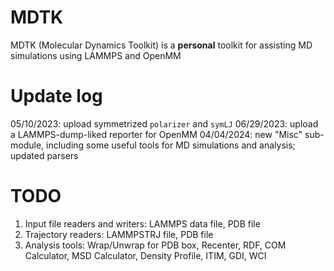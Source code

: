 # MDTK
MDTK (Molecular Dynamics Toolkit) is a **personal** toolkit for assisting MD simulations using LAMMPS and OpenMM

# Update log
05/10/2023: upload symmetrized `polarizer` and `symLJ`
06/29/2023: upload a LAMMPS-dump-liked reporter for OpenMM
04/04/2024: new "Misc" sub-module, including some useful tools for MD simulations and analysis; updated parsers 

# TODO
1. Input file readers and writers: LAMMPS data file, PDB file
2. Trajectory readers: LAMMPSTRJ file, PDB file
3. Analysis tools: Wrap/Unwrap for PDB box, Recenter, RDF, COM Calculator, MSD Calculator, Density Profile, ITIM, GDI, WCI
